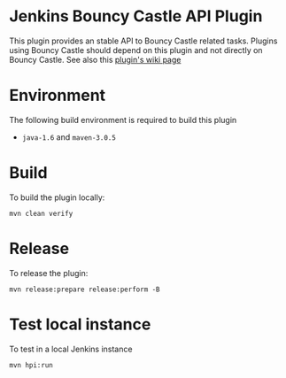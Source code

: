 # Jenkins Bouncy Castle API Plugin

 This plugin provides an stable API to Bouncy Castle related tasks. Plugins using Bouncy Castle should depend on this plugin and not directly on Bouncy Castle. See also this [plugin's wiki page][wiki]

# Environment

The following build environment is required to build this plugin

* `java-1.6` and `maven-3.0.5`

# Build

To build the plugin locally:

    mvn clean verify

# Release

To release the plugin:

    mvn release:prepare release:perform -B

# Test local instance

To test in a local Jenkins instance

    mvn hpi:run

  [wiki]: http://wiki.jenkins-ci.org/display/JENKINS/Bouncy+Castle+API+Plugin
